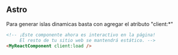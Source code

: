 ## Astro

Para generar islas dinamicas basta con agregar el atributo "client:\*"

```html
<!-- ¡Este componente ahora es interactivo en la página!
     El resto de tu sitio web se mantendrá estático. -->
<MyReactComponent client:load />
```
